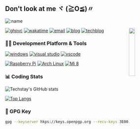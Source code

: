 ## Don't look at me ヾ (≧O≦)〃

![:name](https://count.getloli.com/get/@techstay?theme=rule34)

<img align="right" width="20%" src="https://s2.loli.net/2022/11/18/uzO2nedE9XJLq34.webp">

[![ghpvc](https://komarev.com/ghpvc/?username=techstay&style=flat-square&color=blueviolet)](https://github.com/anuraghazra/github-readme-stats)
[![wakatime](https://wakatime.com/badge/user/9508a64e-d631-4e39-ab02-5d26f15b98a5.svg?style=flat-square)](https://wakatime.com/@9508a64e-d631-4e39-ab02-5d26f15b98a5)
[![email](https://img.shields.io/badge/Gmail-EA4335.svg?style=flat-square&logo=Gmail&logoColor=white)](mailto:lovery521@gmail.com)
[![blog](https://img.shields.io/badge/blog-techstay.tech-ff8ba7?style=flat-square)](https://techstay.tech)
[![techblog](https://img.shields.io/badge/techblog-techblog.techstay.tech-5c70be?style=flat-square)](https://techblog.techstay.tech)

### 👨‍💻 Development Platform & Tools

[![windows](https://img.shields.io/badge/Windows_11-0078D6?style=flat-square&logo=windows-11&logoColor=white)](https://www.microsoft.com/zh-cn/software-download/windows11)
[![visual studio](https://img.shields.io/badge/Visual_Studio-5C2D91?style=flat-square&logo=visual%20studio&logoColor=white)](https://visualstudio.microsoft.com/zh-hans/)
[![vscode](https://img.shields.io/badge/VSCode-0078D4?style=flat-square&logo=visual%20studio%20code&logoColor=white)](https://code.visualstudio.com)

[![Raspberry Pi](https://img.shields.io/badge/-RaspberryPi_3B+-C51A4A?style=flat-square&logo=Raspberry-Pi)](https://www.raspberrypi.com/software/)
[![Arch Linux](https://img.shields.io/badge/Arch_Linux-1793D1?style=flat-square&logo=arch-linux&logoColor=white)](https://wiki.archlinux.org)
[![Mi 8](https://img.shields.io/badge/XiaoMi_Mi_8-ff6900?style=flat-square&logo=android&logoColor=white)](https://www.mi.com)

### 📊 Coding Stats

![Techstay's GitHub stats](https://github-readme-stats.vercel.app/api?username=techstay&show_icons=true)

[![Top Langs](https://github-readme-stats.vercel.app/api/top-langs/?username=techstay&hide=javascript,html&show_icons=true&layout=compact&langs_count=10)](https://github.com/anuraghazra/github-readme-stats)

### 🔑 GPG Key

```sh
gpg --keyserver hkps://keys.openpgp.org --recv-keys 3E002217712EBA30A53D485F7CDDF9CBDDF9BF2E
```
